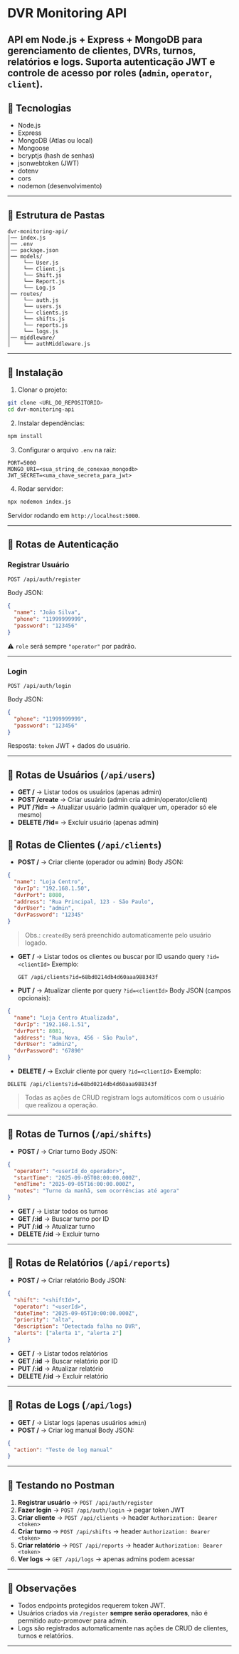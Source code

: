 # DVR Monitoring API

## API em **Node.js + Express + MongoDB** para gerenciamento de clientes, DVRs, turnos, relatórios e logs. Suporta autenticação JWT e controle de acesso por **roles** (`admin`, `operator`, `client`).

## 🔹 Tecnologias

- Node.js
- Express
- MongoDB (Atlas ou local)
- Mongoose
- bcryptjs (hash de senhas)
- jsonwebtoken (JWT)
- dotenv
- cors
- nodemon (desenvolvimento)

---

## 🔹 Estrutura de Pastas

```
dvr-monitoring-api/
│── index.js
│── .env
│── package.json
│── models/
│    └── User.js
│    └── Client.js
│    └── Shift.js
│    └── Report.js
│    └── Log.js
│── routes/
│    └── auth.js
│    └── users.js
│    └── clients.js
│    └── shifts.js
│    └── reports.js
│    └── logs.js
│── middleware/
│    └── authMiddleware.js
```

---

## 🔹 Instalação

1. Clonar o projeto:

```bash
git clone <URL_DO_REPOSITORIO>
cd dvr-monitoring-api
```

2. Instalar dependências:

```bash
npm install
```

3. Configurar o arquivo `.env` na raiz:

```
PORT=5000
MONGO_URI=<sua_string_de_conexao_mongodb>
JWT_SECRET=<uma_chave_secreta_para_jwt>
```

4. Rodar servidor:

```bash
npx nodemon index.js
```

Servidor rodando em `http://localhost:5000`.

---

## 🔹 Rotas de Autenticação

### Registrar Usuário

```
POST /api/auth/register
```

Body JSON:

```json
{
  "name": "João Silva",
  "phone": "11999999999",
  "password": "123456"
}
```

⚠️ `role` será sempre `"operator"` por padrão.

---

### Login

```
POST /api/auth/login
```

Body JSON:

```json
{
  "phone": "11999999999",
  "password": "123456"
}
```

Resposta: `token` JWT + dados do usuário.

---

## 🔹 Rotas de Usuários (`/api/users`)

- **GET /** → Listar todos os usuários (apenas admin)
- **POST /create** → Criar usuário (admin cria admin/operator/client)
- **PUT /?id=<userId>** → Atualizar usuário (admin qualquer um, operador só ele mesmo)
- **DELETE /?id=<userId>** → Excluir usuário (apenas admin)

## 🔹 Rotas de Clientes (`/api/clients`)

- **POST /** → Criar cliente (operador ou admin)
  Body JSON:

```json
{
  "name": "Loja Centro",
  "dvrIp": "192.168.1.50",
  "dvrPort": 8080,
  "address": "Rua Principal, 123 - São Paulo",
  "dvrUser": "admin",
  "dvrPassword": "12345"
}
```

> Obs.: `createdBy` será preenchido automaticamente pelo usuário logado.

- **GET /** → Listar todos os clientes ou buscar por ID usando query `?id=<clientId>`
  Exemplo:

  ```
  GET /api/clients?id=68bd0214db4d60aaa988343f
  ```

- **PUT /** → Atualizar cliente por query `?id=<clientId>`
  Body JSON (campos opcionais):

```json
{
  "name": "Loja Centro Atualizada",
  "dvrIp": "192.168.1.51",
  "dvrPort": 8081,
  "address": "Rua Nova, 456 - São Paulo",
  "dvrUser": "admin2",
  "dvrPassword": "67890"
}
```

- **DELETE /** → Excluir cliente por query `?id=<clientId>`
  Exemplo:

```
DELETE /api/clients?id=68bd0214db4d60aaa988343f
```

> Todas as ações de CRUD registram logs automáticos com o usuário que realizou a operação.

---

## 🔹 Rotas de Turnos (`/api/shifts`)

- **POST /** → Criar turno
  Body JSON:

```json
{
  "operator": "<userId_do_operador>",
  "startTime": "2025-09-05T08:00:00.000Z",
  "endTime": "2025-09-05T16:00:00.000Z",
  "notes": "Turno da manhã, sem ocorrências até agora"
}
```

- **GET /** → Listar todos os turnos
- **GET /\:id** → Buscar turno por ID
- **PUT /\:id** → Atualizar turno
- **DELETE /\:id** → Excluir turno

---

## 🔹 Rotas de Relatórios (`/api/reports`)

- **POST /** → Criar relatório
  Body JSON:

```json
{
  "shift": "<shiftId>",
  "operator": "<userId>",
  "dateTime": "2025-09-05T10:00:00.000Z",
  "priority": "alta",
  "description": "Detectada falha no DVR",
  "alerts": ["alerta 1", "alerta 2"]
}
```

- **GET /** → Listar todos relatórios
- **GET /\:id** → Buscar relatório por ID
- **PUT /\:id** → Atualizar relatório
- **DELETE /\:id** → Excluir relatório

---

## 🔹 Rotas de Logs (`/api/logs`)

- **GET /** → Listar logs (apenas usuários `admin`)
- **POST /** → Criar log manual
  Body JSON:

```json
{
  "action": "Teste de log manual"
}
```

---

## 🔹 Testando no Postman

1. **Registrar usuário** → `POST /api/auth/register`
2. **Fazer login** → `POST /api/auth/login` → pegar token JWT
3. **Criar cliente** → `POST /api/clients` → header `Authorization: Bearer <token>`
4. **Criar turno** → `POST /api/shifts` → header `Authorization: Bearer <token>`
5. **Criar relatório** → `POST /api/reports` → header `Authorization: Bearer <token>`
6. **Ver logs** → `GET /api/logs` → apenas admins podem acessar

---

## 🔹 Observações

- Todos endpoints protegidos requerem token JWT.
- Usuários criados via `/register` **sempre serão operadores**, não é permitido auto-promover para admin.
- Logs são registrados automaticamente nas ações de CRUD de clientes, turnos e relatórios.

---
